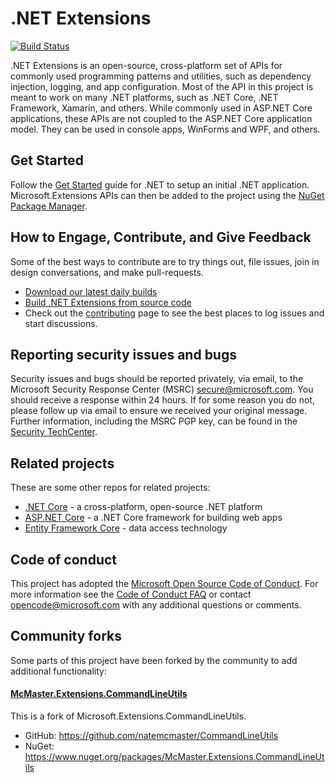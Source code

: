 .NET Extensions
===============

[![Build Status](https://dev.azure.com/dnceng/public/_apis/build/status/dotnet/extensions/Extensions-ci)](https://dev.azure.com/dnceng/public/_build/latest?definitionId=23)

.NET Extensions is an open-source, cross-platform set of APIs for commonly used programming patterns and utilities, such as dependency injection, logging, and app configuration. Most of the API in this project is meant to work on many .NET platforms, such as .NET Core, .NET Framework, Xamarin, and others. While commonly used in ASP.NET Core applications, these APIs are not coupled to the ASP.NET Core application model. They can be used in console apps, WinForms and WPF, and others.

## Get Started

Follow the [Get Started](https://www.microsoft.com/net) guide for .NET to setup an initial .NET application.
Microsoft.Extensions APIs can then be added to the project using the [NuGet Package Manager](https://nuget.org).

## How to Engage, Contribute, and Give Feedback

Some of the best ways to contribute are to try things out, file issues, join in design conversations,
and make pull-requests.

* [Download our latest daily builds](./docs/DailyBuilds.md)
* [Build .NET Extensions from source code](./docs/BuildFromSource.md)
* Check out the [contributing](CONTRIBUTING.md) page to see the best places to log issues and start discussions.

## Reporting security issues and bugs

Security issues and bugs should be reported privately, via email, to the Microsoft Security Response Center (MSRC)  secure@microsoft.com. You should receive a response within 24 hours. If for some reason you do not, please follow up via email to ensure we received your original message. Further information, including the MSRC PGP key, can be found in the [Security TechCenter](https://technet.microsoft.com/en-us/security/ff852094.aspx).

## Related projects

These are some other repos for related projects:

* [.NET Core](https://github.com/dotnet/core) - a cross-platform, open-source .NET platform
* [ASP.NET Core](https://github.com/dotnet/aspnetcore) - a .NET Core framework for building web apps
* [Entity Framework Core](https://github.com/dotnet/efcore) - data access technology

## Code of conduct

This project has adopted the [Microsoft Open Source Code of Conduct](https://opensource.microsoft.com/codeofconduct/).  For more information see the [Code of Conduct FAQ](https://opensource.microsoft.com/codeofconduct/faq/) or contact [opencode@microsoft.com](mailto:opencode@microsoft.com) with any additional questions or comments.

## Community forks

Some parts of this project have been forked by the community to add additional functionality:

#### [McMaster.Extensions.CommandLineUtils](https://github.com/natemcmaster/CommandLineUtils)

This is a fork of Microsoft.Extensions.CommandLineUtils.

 - GitHub: <https://github.com/natemcmaster/CommandLineUtils>
 - NuGet: <https://www.nuget.org/packages/McMaster.Extensions.CommandLineUtils>

